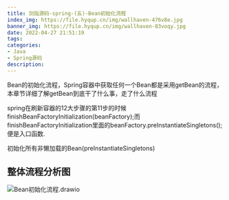 ```yaml
---
title: 剑指源码-spring-(五)-Bean初始化流程
index_img: https://file.hyqup.cn/img/wallhaven-476v8e.jpg
banner_img: https://file.hyqup.cn/img/wallhaven-83voqy.jpg
date: 2022-04-27 21:51:19
tags:
categories:
- Java
- Spring源码
description:
---
```


 Bean的初始化流程，Spring容器中获取任何一个Bean都是采用getBean的流程，本章节详细了解getBean到底干了什么事，走了什么流程

<!-- more -->

spring在刷新容器的12大步骤的第11步的时候 finishBeanFactoryInitialization(beanFactory);而 finishBeanFactoryInitialization里面的beanFactory.preInstantiateSingletons();便是入口函数.

初始化所有非懒加载的Bean(preInstantiateSingletons)

## 整体流程分析图

![Bean初始化流程.drawio](https://file.hyqup.cn/img/Bean%E5%88%9D%E5%A7%8B%E5%8C%96%E6%B5%81%E7%A8%8B.drawio.png)
